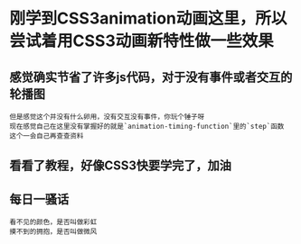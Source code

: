 # 刚学到CSS3animation动画这里，所以尝试着用CSS3动画新特性做一些效果
## 感觉确实节省了许多js代码，对于没有事件或者交互的轮播图
	但是感觉这个并没有什么卵用，没有交互没有事件，你玩个锤子呀
	现在感觉自己在这里没有掌握好的就是`animation-timing-function`里的`step`函数
	这个一会自己再查查资料
## 看看了教程，好像CSS3快要学完了，加油
## 每日一骚话
	看不见的颜色，是否叫做彩虹
	摸不到的拥抱，是否叫做微风